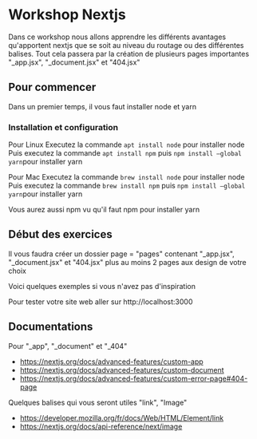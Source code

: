 # Workshop Nextjs
Dans ce workshop nous allons apprendre les différents avantages qu'apportent nextjs que se soit au niveau du routage ou des différentes balises. Tout cela passera par la création de plusieurs pages importantes "_app.jsx", "_document.jsx" et "404.jsx"

## Pour commencer
Dans un premier temps, il vous faut installer node et yarn

### Installation et configuration

Pour Linux
Executez la commande ``apt install node`` pour installer node
Puis executez la commande ``apt install npm`` puis ``npm install –global yarn``pour installer yarn

Pour Mac
Executez la commande ``brew install node`` pour installer node
Puis executez la commande ``brew install npm`` puis ``npm install –global yarn``pour installer yarn

Vous aurez aussi npm vu qu'il faut npm pour installer yarn

## Début des exercices
Il vous faudra créer un dossier page = "pages" contenant "_app.jsx", "_document.jsx" et "404.jsx" plus au moins 2 pages aux design de votre choix

Voici quelques exemples si vous n'avez pas d'inspiration




Pour tester votre site web aller sur http://localhost:3000

## Documentations

Pour "_app", "_document" et "_404"
- https://nextjs.org/docs/advanced-features/custom-app
- https://nextjs.org/docs/advanced-features/custom-document
- https://nextjs.org/docs/advanced-features/custom-error-page#404-page

Quelques balises qui vous seront utiles "link", "Image"
- https://developer.mozilla.org/fr/docs/Web/HTML/Element/link
- https://nextjs.org/docs/api-reference/next/image

